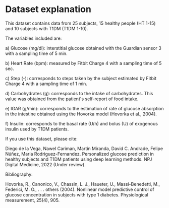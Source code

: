# Dataset explanation
This dataset contains data from 25 subjects, 15 healthy people (HT 1-15) and 10 subjects with T1DM (T1DM 1-10).

The variables included are:

a) Glucose (mg/dl): interstitial glucose obtained with the Guardian sensor 3 with a sampling time of 5 min.

b) Heart Rate (bpm): measured by Fitbit Charge 4 with a sampling time of 5 sec.

c) Step (-): corresponds to steps taken by the subject estimated by Fitbit Charge 4 with a sampling time of 1 min.

d) Carbohydrates (g): corresponds to the intake of carbohydrates. This value was obtained from the patient's self-report of food intake.

e) IGAR (g/min): corresponds to the estimation of rate of glucose absorption in the intestine obtained using the Hovorka model (Hovorka et al., 2004).

f) Insulin: corresponds to the basal rate (U/h) and bolus (U) of exogenous insulin used by T1DM patients.

If you use this dataset, please cite:

Diego de la Vega, Nawel Cariman, Martín Miranda, David C. Andrade, Felipe Núñez, Maria Rodriguez-Fernandez. Personalized glucose prediction in healthy subjects and T1DM patients using deep learning methods. NPJ Digital Medicine, 2022 (Under review).

Bibliography:

Hovorka, R., Canonico, V., Chassin, L. J., Haueter, U., Massi-Benedetti, M., Federici, M. O., . . . others (2004). Nonlinear model predictive control of glucose concentration in subjects with type 1 diabetes. Physiological measurement, 25(4), 905. 

